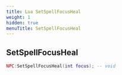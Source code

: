 ```yaml
---
title: Lua SetSpellFocusHeal
weight: 1
hidden: true
menuTitle: SetSpellFocusHeal
---
```

## SetSpellFocusHeal
```lua
NPC:SetSpellFocusHeal(int focus); -- void
```